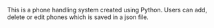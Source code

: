 This is a phone handling system created using Python.
Users can add, delete or edit phones which is saved in a json file.
